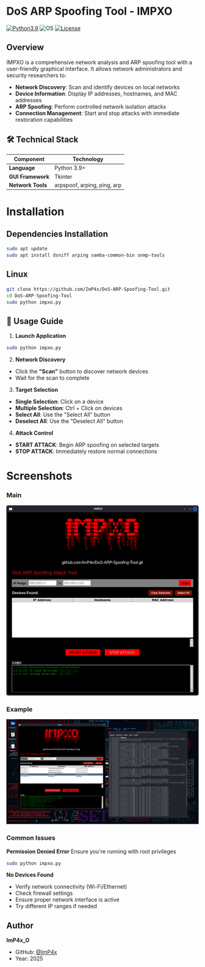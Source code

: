 # DoS ARP Spoofing Tool - IMPXO
[![Python3.9](https://img.shields.io/badge/Python-3.9-green.svg?style=flat-square)](https://www.python.org/downloads/release/python-3922/) 
![OS](https://img.shields.io/badge/Tested%20On-Linux%20|%20OSX%20|%20Windows%20|%20Android-yellowgreen.svg?style=flat-square) 
[![License](https://img.shields.io/badge/License-MIT-blue.svg?style=flat-square)](https://github.com/OxDEAD0DE/fsociety/blob/main/LICENSE)
## Overview

IMPXO is a comprehensive network analysis and ARP spoofing tool with a user-friendly graphical interface. It allows network administrators and security researchers to:

- **Network Discovery**: Scan and identify devices on local networks
- **Device Information**: Display IP addresses, hostnames, and MAC addresses  
- **ARP Spoofing**: Perform controlled network isolation attacks
- **Connection Management**: Start and stop attacks with immediate restoration capabilities

## 🛠️ Technical Stack

| Component | Technology |
|-----------|------------|
| **Language** | Python 3.9+ |
| **GUI Framework** | Tkinter |
| **Network Tools** | arpspoof, arping, ping, arp |

# Installation

## Dependencies Installation

```bash
sudo apt update
sudo apt install dsniff arping samba-common-bin snmp-tools
```

## Linux

```bash
git clone https://github.com/ImP4x/DoS-ARP-Spoofing-Tool.git
cd DoS-ARP-Spoofing-Tool
sudo python impxo.py
```
## 📖 Usage Guide

1. **Launch Application**
```bash
sudo python impxo.py
```

2. **Network Discovery**
- Click the **"Scan"** button to discover network devices
- Wait for the scan to complete

3. **Target Selection**
- **Single Selection**: Click on a device
- **Multiple Selection**: Ctrl + Click on devices
- **Select All**: Use the "Select All" button
- **Deselect All**: Use the "Deselect All" button

4. **Attack Control**
- **START ATTACK**: Begin ARP spoofing on selected targets
- **STOP ATTACK**: Immediately restore normal connections

# Screenshots
### Main
![Interfaz Principal](screenshot.png)

### Example
![Resultado](screenshot1.png)

### Common Issues

**Permission Denied Error**
Ensure you're running with root privileges
```bash
sudo python impxo.py
```

**No Devices Found**
- Verify network connectivity (Wi-Fi/Ethernet)
- Check firewall settings
- Ensure proper network interface is active
- Try different IP ranges if needed

## Author

**ImP4x_O**
- GitHub: [@ImP4x](https://github.com/ImP4x)
- Year: 2025
